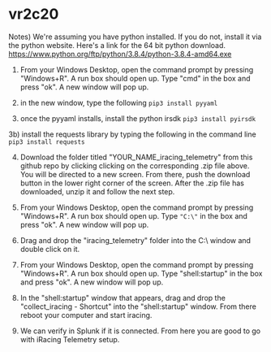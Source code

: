 # vr2c20

Notes) We're assuming you have python installed. If you do not, install it via the python website. Here's a link for the 64 bit python download. https://www.python.org/ftp/python/3.8.4/python-3.8.4-amd64.exe

1) From your Windows Desktop, open the command prompt by pressing "Windows+R". A run box should open up. Type "cmd" in the box and press "ok". A new window will pop up.

2) in the new window, type the following 
   ```pip3 install pyyaml```

3) once the pyyaml installs, install the python irsdk
   ```pip3 install pyirsdk```
   
3b) install the requests library by typing the following in the command line
   ```pip3 install requests```

4) Download the folder titled "YOUR_NAME_iracing_telemetry" from this github repo by clicking clicking on the corresponding .zip file above. You will be directed to a new screen. From there, push the download button in the lower right corner of the screen. After the .zip file has downloaded, unzip it and follow the next step.

5) From your Windows Desktop, open the command prompt by pressing "Windows+R". A run box should open up. Type ```"C:\"``` in the box and press "ok". A new window will pop up.

6) Drag and drop the "iracing_telemetry" folder into the C:\ window and double click on it.

7) From your Windows Desktop, open the command prompt by pressing "Windows+R". A run box should open up. Type "shell:startup" in the box and press "ok". A new window will pop up.

8) In the "shell:startup" window that appears, drag and drop the "collect_iracing - Shortcut" into the "shell:startup" window. From there reboot your computer and start iracing.

9) We can verify in Splunk if it is connected. From here you are good to go with iRacing Telemetry setup.
